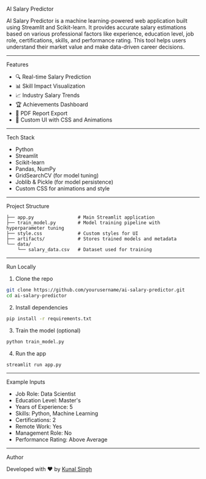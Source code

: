 
AI Salary Predictor

AI Salary Predictor is a machine learning-powered web application built using Streamlit and Scikit-learn. It provides accurate salary estimations based on various professional factors like experience, education level, job role, certifications, skills, and performance rating. This tool helps users understand their market value and make data-driven career decisions.

---

 Features

- 🔍 Real-time Salary Prediction
- 📊 Skill Impact Visualization
- 📈 Industry Salary Trends
- 🏆 Achievements Dashboard
- 📁 PDF Report Export
- 🎨 Custom UI with CSS and Animations

---

Tech Stack

- Python
- Streamlit
- Scikit-learn
- Pandas, NumPy
- GridSearchCV (for model tuning)
- Joblib & Pickle (for model persistence)
- Custom CSS for animations and style

---

Project Structure

```
├── app.py                # Main Streamlit application
├── train_model.py        # Model training pipeline with hyperparameter tuning
├── style.css             # Custom styles for UI
├── artifacts/            # Stores trained models and metadata
└── data/
    └── salary_data.csv   # Dataset used for training
```

---

Run Locally

1. Clone the repo  
```bash
git clone https://github.com/yourusername/ai-salary-predictor.git
cd ai-salary-predictor
```

2. Install dependencies  
```bash
pip install -r requirements.txt
```

3. Train the model (optional)  
```bash
python train_model.py
```

4. Run the app
```bash
streamlit run app.py
```

---

Example Inputs

- Job Role: Data Scientist
- Education Level: Master's
- Years of Experience: 5
- Skills: Python, Machine Learning
- Certifications: 2
- Remote Work: Yes
- Management Role: No
- Performance Rating: Above Average

---

Author

Developed with ❤️ by [Kunal Singh](https://www.linkedin.com/in/kunal-singh-699485215)
